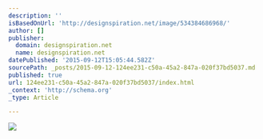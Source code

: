 ```yaml
---
description: ''
isBasedOnUrl: 'http://designspiration.net/image/534384686968/'
author: []
publisher:
  domain: designspiration.net
  name: designspiration.net
datePublished: '2015-09-12T15:05:44.582Z'
sourcePath: _posts/2015-09-12-124ee231-c50a-45a2-847a-020f37bd5037.md
published: true
url: 124ee231-c50a-45a2-847a-020f37bd5037/index.html
_context: 'http://schema.org'
_type: Article

---
```

![](http://a1.dspnimg.com/data/l/5b9d605657a69a4e68832ef92b9bcfc5_t7TQkw4T_l.jpg)